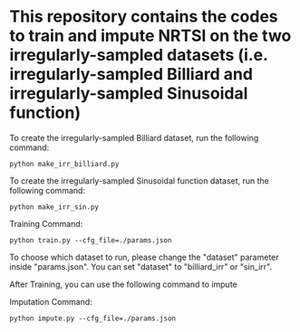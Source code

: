 # This repository contains the codes to train and impute NRTSI on the two irregularly-sampled datasets (i.e. irregularly-sampled Billiard and irregularly-sampled Sinusoidal function)

To create the irregularly-sampled Billiard dataset, run the following command:
```
python make_irr_billiard.py
```

To create the irregularly-sampled Sinusoidal function dataset, run the following command:
```
python make_irr_sin.py
```

Training Command:
```
python train.py --cfg_file=./params.json
```
To choose which dataset to run, please change the "dataset" parameter inside "params.json". You can set "dataset" to "billiard_irr" or "sin_irr".

After Training, you can use the following command to impute 

Imputation Command:
```
python impute.py --cfg_file=./params.json
```

